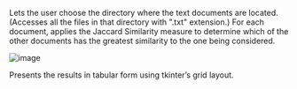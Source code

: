 Lets the user choose the directory where the text documents are located. (Accesses all the files in that directory with ".txt" extension.)
For each document, applies the Jaccard Similarity measure to determine which of the other documents has the greatest similarity to the one being considered.

![image](https://user-images.githubusercontent.com/98567631/193964413-0e7c21fe-373e-4852-83c7-3397121b9a00.png)


Presents the results in tabular form using tkinter’s grid layout.
